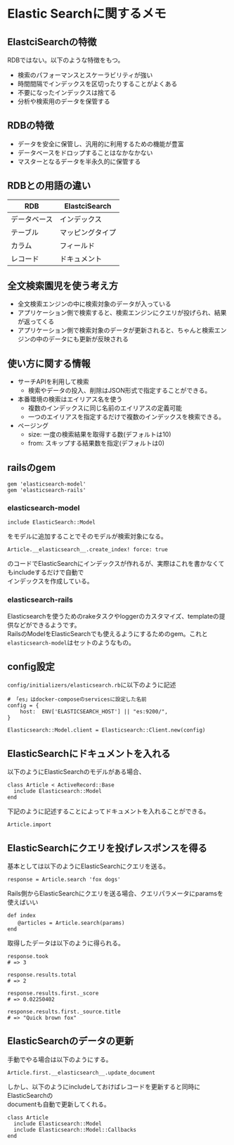 # Elastic Searchに関するメモ


## ElastciSearchの特徴
RDBではない。以下のような特徴をもつ。
* 検索のパフォーマンスとスケーラビリティが強い
* 時間間隔でインデックスを区切ったりすることがよくある
* 不要になったインデックスは捨てる
* 分析や検索用のデータを保管する


## RDBの特徴
* データを安全に保管し、汎用的に利用するための機能が豊富
* データベースをドロップすることはなかなかない
* マスターとなるデータを半永久的に保管する


## RDBとの用語の違い
| RDB          | ElastciSearch    |
| ------------ | ---------------- |
| データベース | インデックス     |
| テーブル     | マッピングタイプ |
| カラム       | フィールド       |
| レコード     | ドキュメント     |


## 全文検索園児を使う考え方
* 全文検索エンジンの中に検索対象のデータが入っている
* アプリケーション側で検索すると、検索エンジンにクエリが投げられ、結果が返ってくる
* アプリケーション側で検索対象のデータが更新されると、ちゃんと検索エンジンの中のデータにも更新が反映される


## 使い方に関する情報
* サーチAPIを利用して検索
	- 検索やデータの投入、削除はJSON形式で指定することができる。
* 本番環境の検索はエイリアス名を使う
	- 複数のインデックスに同じ名前のエイリアスの定義可能
	- 一つのエイリアスを指定するだけで複数のインデックスを検索できる。
* ページング
	- size: 一度の検索結果を取得する数(デフォルトは10)
	- from: スキップする結果数を指定(デフォルトは0)


## railsのgem
```
gem 'elasticsearch-model'
gem 'elasticsearch-rails'
```

### elasticsearch-model
```
include ElasticSearch::Model
```
をモデルに追加することでそのモデルが検索対象になる。  
```
Article.__elasticsearch__.create_index! force: true
```
のコードでElasticSearchにインデックスが作れるが、実際はこれを書かなくてもincludeするだけで自動で  
インデックスを作成している。

### elasticsearch-rails
Elasticsearchを使うためのrakeタスクやloggerのカスタマイズ、templateの提供などができるようです。  
RailsのModelをElasticSearchでも使えるようにするためのgem。これと`elasticsearch-model`はセットのようなもの。


## config設定
`config/initializers/elasticsearch.rb`に以下のように記述
```
# 「es」はdocker-composeのservicesに設定した名前
config = {
    host:  ENV['ELASTICSEARCH_HOST'] || "es:9200/",
}

Elasticsearch::Model.client = Elasticsearch::Client.new(config)
```


## ElasticSearchにドキュメントを入れる
以下のようにElasticSearchのモデルがある場合、
```
class Article < ActiveRecord::Base
  include Elasticsearch::Model
end
```
下記のように記述することによってドキュメントを入れることができる。
```
Article.import
```


## ElasticSearchにクエリを投げレスポンスを得る
基本としては以下のようにElasticSearchにクエリを送る。
```
response = Article.search 'fox dogs'
```
Rails側からElasticSearchにクエリを送る場合、クエリパラメータにparamsを使えばいい
```
def index
　　@articles = Article.search(params)
end
```
取得したデータは以下のように得られる。
```
response.took
# => 3

response.results.total
# => 2

response.results.first._score
# => 0.02250402

response.results.first._source.title
# => "Quick brown fox"
```


## ElasticSearchのデータの更新
手動でやる場合は以下のようにする。
```
Article.first.__elasticsearch__.update_document
```
しかし、以下のようにincludeしておけばレコードを更新すると同時にElasticSearchの  
documentも自動で更新してくれる。
```
class Article
  include Elasticsearch::Model
  include Elasticsearch::Model::Callbacks
end
```
